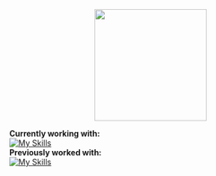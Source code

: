 <div id="header" align="center">
  <img src="https://media.giphy.com/media/paTz7UZbPfTZFRYnnB/giphy.gif" width="200"/>
</div>

<!--
**rachelstowell/rachelstowell** is a ✨ _special_ ✨ repository because its `README.md` (this file) appears on your GitHub profile.
-->
**Currently working with:** <br>
[![My Skills](https://skillicons.dev/icons?i=aws,docker,kubernetes,git,github,githubactions,linux,vscode&perline=10)](https://skillicons.dev)
<br>
**Previously worked with:** <br>
[![My Skills](https://skillicons.dev/icons?i=cs,dotnet,jenkins,nodejs,visualstudio&perline=10)](https://skillicons.dev)

